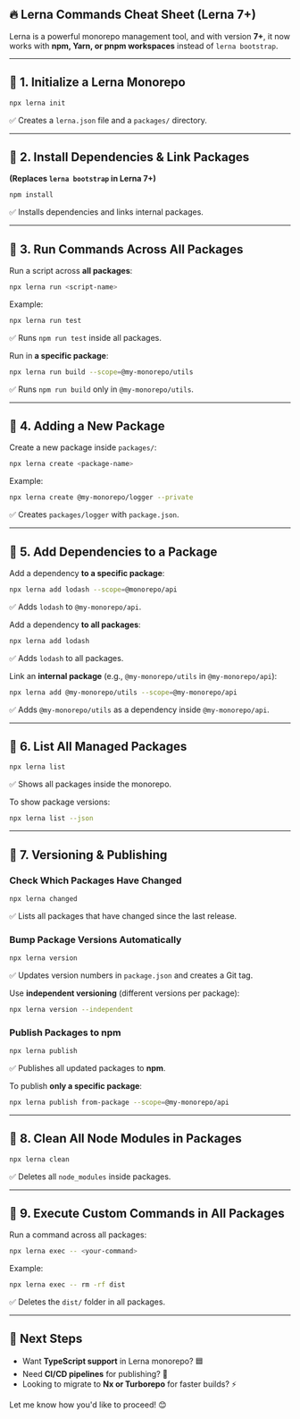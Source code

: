 ## **🔥 Lerna Commands Cheat Sheet (Lerna 7+)**  

Lerna is a powerful monorepo management tool, and with version **7+**, it now works with **npm, Yarn, or pnpm workspaces** instead of `lerna bootstrap`.  

---

## **📌 1. Initialize a Lerna Monorepo**
```sh
npx lerna init
```
✅ Creates a `lerna.json` file and a `packages/` directory.

---

## **📌 2. Install Dependencies & Link Packages**  
**(Replaces `lerna bootstrap` in Lerna 7+)**  
```sh
npm install
```
✅ Installs dependencies and links internal packages.  

---

## **📌 3. Run Commands Across All Packages**  
Run a script across **all packages**:  
```sh
npx lerna run <script-name>
```
Example:
```sh
npx lerna run test
```
✅ Runs `npm run test` inside all packages.  

Run in **a specific package**:
```sh
npx lerna run build --scope=@my-monorepo/utils
```
✅ Runs `npm run build` only in `@my-monorepo/utils`.  

---

## **📌 4. Adding a New Package**  
Create a new package inside `packages/`:  
```sh
npx lerna create <package-name>
```
Example:
```sh
npx lerna create @my-monorepo/logger --private
```
✅ Creates `packages/logger` with `package.json`.

---

## **📌 5. Add Dependencies to a Package**  
Add a dependency **to a specific package**:  
```sh
npx lerna add lodash --scope=@monorepo/api
```
✅ Adds `lodash` to `@my-monorepo/api`.

Add a dependency **to all packages**:  
```sh
npx lerna add lodash
```
✅ Adds `lodash` to all packages.

Link an **internal package** (e.g., `@my-monorepo/utils` in `@my-monorepo/api`):  
```sh
npx lerna add @my-monorepo/utils --scope=@my-monorepo/api
```
✅ Adds `@my-monorepo/utils` as a dependency inside `@my-monorepo/api`.

---

## **📌 6. List All Managed Packages**  
```sh
npx lerna list
```
✅ Shows all packages inside the monorepo.  

To show package versions:  
```sh
npx lerna list --json
```

---

## **📌 7. Versioning & Publishing**  
### **Check Which Packages Have Changed**  
```sh
npx lerna changed
```
✅ Lists all packages that have changed since the last release.

### **Bump Package Versions Automatically**  
```sh
npx lerna version
```
✅ Updates version numbers in `package.json` and creates a Git tag.

Use **independent versioning** (different versions per package):  
```sh
npx lerna version --independent
```

### **Publish Packages to npm**  
```sh
npx lerna publish
```
✅ Publishes all updated packages to **npm**.

To publish **only a specific package**:  
```sh
npx lerna publish from-package --scope=@my-monorepo/api
```

---

## **📌 8. Clean All Node Modules in Packages**  
```sh
npx lerna clean
```
✅ Deletes all `node_modules` inside packages.

---

## **📌 9. Execute Custom Commands in All Packages**  
Run a command across all packages:  
```sh
npx lerna exec -- <your-command>
```
Example:
```sh
npx lerna exec -- rm -rf dist
```
✅ Deletes the `dist/` folder in all packages.

---

## **🚀 Next Steps**
- Want **TypeScript support** in Lerna monorepo? 🟦  
- Need **CI/CD pipelines** for publishing? 🔄  
- Looking to migrate to **Nx or Turborepo** for faster builds? ⚡  

Let me know how you'd like to proceed! 😊
